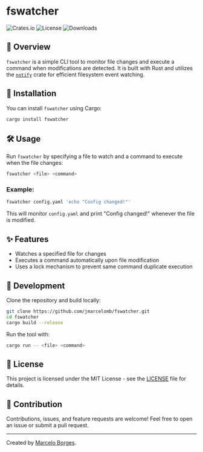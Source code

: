 # fswatcher

![Crates.io](https://img.shields.io/crates/v/fswatcher?style=for-the-badge)
![License](https://img.shields.io/crates/l/fswatcher?style=for-the-badge)
![Downloads](https://img.shields.io/crates/d/fswatcher?style=for-the-badge)

## 📌 Overview

`fswatcher` is a simple CLI tool to monitor file changes and execute a command when modifications are detected. It is built with Rust and utilizes the [`notify`](https://crates.io/crates/notify) crate for efficient filesystem event watching.

## 🚀 Installation

You can install `fswatcher` using Cargo:

```sh
cargo install fswatcher
```

## 🛠 Usage

Run `fswatcher` by specifying a file to watch and a command to execute when the file changes:

```sh
fswatcher <file> <command>
```

### Example:

```sh
fswatcher config.yaml 'echo "Config changed!"'
```

This will monitor `config.yaml` and print "Config changed!" whenever the file is modified.

## ✨ Features

- Watches a specified file for changes
- Executes a command automatically upon file modification
- Uses a lock mechanism to prevent same command duplicate execution

## 🔧 Development

Clone the repository and build locally:

```sh
git clone https://github.com/jmarcelomb/fswatcher.git
cd fswatcher
cargo build --release
```

Run the tool with:

```sh
cargo run -- <file> <command>
```

## 📜 License

This project is licensed under the MIT License - see the [LICENSE](LICENSE) file for details.

## 🙌 Contribution

Contributions, issues, and feature requests are welcome! Feel free to open an issue or submit a pull request.

---

Created by [Marcelo Borges](https://github.com/jmarcelomb).


